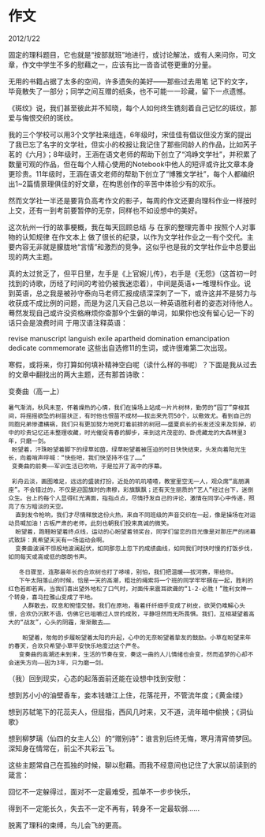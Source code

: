 # 作文
2012/1/22

固定的理科题目，它也就是“按部就班”地进行，或讨论解法，或有人来问你，可文章，作文中学生不多的慰藉之一，应该有比一沓沓试卷更重的分量。

无用的书籍占据了太多的空间，许多遗失的美好——那些过去用笔 记下的文字，毕竟散失了一部分；同学之间互赠的纸条，也不可能一一珍藏，留下一点遗憾。

《斑纹》说，我们甚至彼此并不知晓，每个人如何终生镌刻着自己记忆的斑纹，那爱与悔恨交织的斑纹。

我的三个学校可以用3个文学社来组连，6年级时，宋佳佳有倡议但没方案的提出了我已忘了名字的文学社，但实小的校报让我记住了那些同龄人的作品，比如芮子茗的《六月》；8年级时，王涵在语文老师的帮助下创立了“鸿峥文学社”，并积累了数量可观的作品，但在每个人精心使用的Notebook中他人的短评或许比文章本身更珍贵。11年级时，王涵在语文老师的帮助下创立了“博雅文学社”，每个人都编织出1~2篇情景理俱佳的好文章，在构思创作的辛苦中体验少有的欢乐。

然而文学社一半还是要背负高考作文的影子，每周的作文还要向理科作业一样按时上交，还有一到考前要暂停的无奈，同样也不如设想中的美好。

这次杭州一行的故事梗概，我在每天回顾总结 与 在家的整理完善中  按照个人对事物的认知规律 在作文本上 做了很长的纪录，以作为文学社作业之一有个交代。主要内容无非就是朦胧地“言情”和激烈的竞争。这似乎也是我的文学社作业中总要出现的两大主题。

真的太过贫乏了，但平日里，左手是《上官婉儿传》，右手是《无怨》（这首初一时找到的诗歌，历经了时间的考验仍被我迷恋着），中间是英语+一堆理科作业。说到英语，总之我是被孙守泰向马老师汇报成绩深深刺了一下，或许这并不是努力与收获成不成比例的问题，而是为这几天自己总以一种英语胜利者的姿态对待他人。蓦然发现自己或许没资格麻烦你查那9个生僻的单词，如果你也没有留心记一下的话只会是浪费时间 于用汉语注释英语：

revise manuscript languish exile apartheid domination emancipation dedicate commemorate  这些出自选修11的生词，或许很难第二次出现。

寒假，或将来，你打算如何填补精神空白呢（读什么样的书呢）？下面是我从过去的文章中翻找出的两大主题，还有那首诗歌：

变奏曲（高一上）

    暑气渐消，秋风未至，怀着燥热的心情，我们在操场上站成一片片树林，勤劳的“园丁”穿梭其间，将摇摇欲坠的树苗扶正，有时他也恨苗不成材——拔出来先罚50个，以儆效尤。看到自己的同胞兄弟惨遭横祸，我们只有更加努力地死盯着前排的树冠——盛夏疯长的长发还没来及剪掉，初中的珍贵记忆还未整理收藏，时光催促青春的脚步，来到这片茂密的、卧虎藏龙的大森林里3年，只磨一剑。
     盼望着，汗珠盼望着脚下的绿草如茵，绿草盼望着被压迫的时日快快结束，头发向着阳光生长，向着哨声呼喊：“快些吧，我们快坚持不住了……”
     变奏曲的前奏——军训生活已吹响，于是拉开了高中的序幕。
    
     彩舟云淡，画图难足，远远的盛装打扮，近处的叽叽喳喳，教室里空无一人，观众席“高朋满座”。不会错过的，不仅是迎国旗时的肃穆，彩旗飘飘；还有天生丽质的“艺人”经过台下，迷倒众生。台上的每个人显得红光满面，指指点点，尽情抒发自己的评论，激情在同学心中传递，照亮了东方暗淡的天空。  
      直到发令枪响，我们才尽情释放这份火热，来自不同班级的声音交织在一起，像是操场在对运动员喊加油！古板严肃的老师，此刻也朝我们投来真诚的微笑。
      盼望着，跑鞋盼望着终点线，运动的心盼望着领奖台，同学们留恋的目光像是对那庄严的闭幕式致辞：真希望天天有一场运动会啊。
      变奏曲波澜不惊般地波澜起伏，如同那忽上忽下的成绩曲线，如同我们时快时慢的打饭步伐，如同每天或高或低的朗朗书声。
 
       冬日骤至，连那最年长的合欢树也打了哆嗦，别怕，我们把温暖——拔河赛，带给你。
       下午太阳落山的时候，恰是一天的高潮，粗壮的绳索将一个班的同学牢牢捆在一起，胜利的红色若即若离，当我们喜出望外地松了口气时，对面传来震耳欲聋的“1-2-必胜！”胜利女神一个转身，喜马拉雅山变成了平地。
        人群散去，叹息和惋惜交替。我们在原地，看着纤纤细手变成了树皮，欲哭仍难解心头恨，合欢仍沉默不语，仿佛它已咀嚼过人世的成败，平静坦然而无所畏惧。我们，互相凝望着高大的“战友”，心头的阴霾，渐渐散去……
        
        盼望着，匆匆的步履盼望着太阳的升起，心中的无奈盼望着挚友的鼓励。小草在盼望来年的春天，合欢只希望小草平安快乐地度过这个严冬。
       变奏曲的高潮还未到来，生活的节奏在变，奏这一曲的人儿情绪也会变，然而追梦的心却不会迷失方向——因为3年，只为磨一剑。

（我）回到现实，心态的起落面前还能在设想中找到安慰：

想到苏小小的油壁香车，妾本钱塘江上住，花落花开，不管流年度；《黄金缕》

想到苏轼笔下的花蕊夫人，但屈指，西风几时来，又不道，流年暗中偷换；《洞仙歌》

想到柳梦璃（仙四的女主人公）的“赠别诗”：谁言别后终无悔，寒月清宵倚梦回。深知身在情常在，前尘不共彩云飞。

这些主题常自己在孤独的时候，聊以慰藉。而我不经意间也记住了大家以前读到的箴言：

回忆不一定躲得过，面对不一定最难受，孤单不一步步快乐，

得到不一定能长久，失去不一定不再有，转身不一定最软弱……

脱离了理科的束缚，鸟儿会飞的更高。
